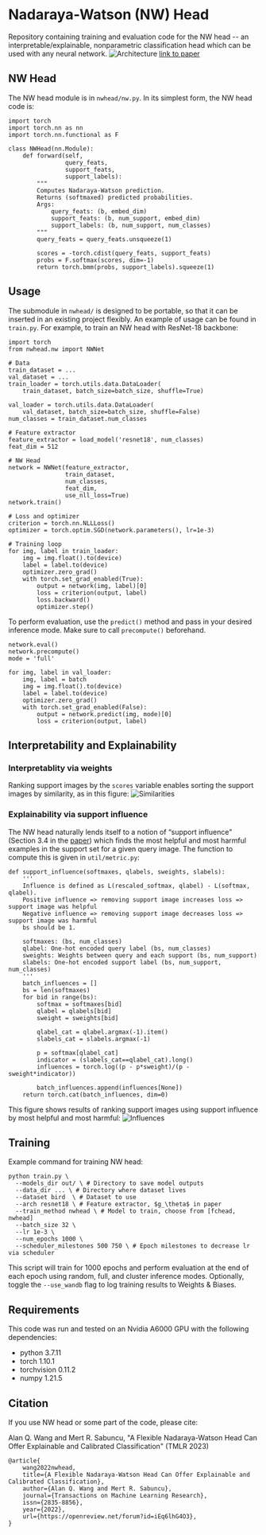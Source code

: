 # Nadaraya-Watson (NW) Head
Repository containing training and evaluation code for the NW head -- an interpretable/explainable, nonparametric classification head which can be used with any neural network.
![Architecture](figs/arch.png)
[link to paper](https://openreview.net/forum?id=iEq6lhG4O3)

## NW Head
The NW head module is in `nwhead/nw.py`.
In its simplest form, the NW head code is:
```
import torch
import torch.nn as nn
import torch.nn.functional as F

class NWHead(nn.Module):
    def forward(self,
                query_feats,
                support_feats,
                support_labels):
        """
        Computes Nadaraya-Watson prediction.
        Returns (softmaxed) predicted probabilities.
        Args:
            query_feats: (b, embed_dim)
            support_feats: (b, num_support, embed_dim)
            support_labels: (b, num_support, num_classes)
        """
        query_feats = query_feats.unsqueeze(1)

        scores = -torch.cdist(query_feats, support_feats)
        probs = F.softmax(scores, dim=-1)
        return torch.bmm(probs, support_labels).squeeze(1)
```

## Usage
The submodule in `nwhead/` is designed to be portable, so that it can be inserted in an existing project flexibly.
An example of usage can be found in `train.py`.
For example, to train an NW head with ResNet-18 backbone:

```
import torch
from nwhead.nw import NWNet

# Data
train_dataset = ...
val_dataset = ...
train_loader = torch.utils.data.DataLoader(
    train_dataset, batch_size=batch_size, shuffle=True)

val_loader = torch.utils.data.DataLoader(
    val_dataset, batch_size=batch_size, shuffle=False)
num_classes = train_dataset.num_classes

# Feature extractor
feature_extractor = load_model('resnet18', num_classes)
feat_dim = 512

# NW Head
network = NWNet(feature_extractor, 
                train_dataset,
                num_classes,
                feat_dim,
                use_nll_loss=True)
network.train()

# Loss and optimizer
criterion = torch.nn.NLLLoss()
optimizer = torch.optim.SGD(network.parameters(), lr=1e-3)

# Training loop
for img, label in train_loader:
    img = img.float().to(device)
    label = label.to(device)
    optimizer.zero_grad()
    with torch.set_grad_enabled(True):
        output = network(img, label)[0]
        loss = criterion(output, label)
        loss.backward()
        optimizer.step()

```
To perform evaluation, use the `predict()` method and pass in your desired inference mode.
Make sure to call `precompute()` beforehand.
```
network.eval()
network.precompute()
mode = 'full'

for img, label in val_loader:
    img, label = batch
    img = img.float().to(device)
    label = label.to(device)
    optimizer.zero_grad()
    with torch.set_grad_enabled(False):
        output = network.predict(img, mode)[0]
        loss = criterion(output, label)
```

## Interpretability and Explainability
### Interpretablity via weights
Ranking support images by the `scores` variable enables sorting the support images by similarity, as in this figure:
![Similarities](figs/weights.png)

### Explainability via support influence
The NW head naturally lends itself to a notion of “support influence" (Section 3.4 in the [paper](https://arxiv.org/pdf/2212.03411.pdf)) which finds the most helpful and most harmful examples in the support set for a given query image. The function to compute this is given in `util/metric.py`:
```
def support_influence(softmaxes, qlabels, sweights, slabels):
    '''
    Influence is defined as L(rescaled_softmax, qlabel) - L(softmax, qlabel).
    Positive influence => removing support image increases loss => support image was helpful
    Negative influence => removing support image decreases loss => support image was harmful
    bs should be 1.
    
    softmaxes: (bs, num_classes)
    qlabel: One-hot encoded query label (bs, num_classes)
    sweights: Weights between query and each support (bs, num_support)
    slabels: One-hot encoded support label (bs, num_support, num_classes)
    '''
    batch_influences = []
    bs = len(softmaxes)
    for bid in range(bs):
        softmax = softmaxes[bid]
        qlabel = qlabels[bid]
        sweight = sweights[bid]
        
        qlabel_cat = qlabel.argmax(-1).item()
        slabels_cat = slabels.argmax(-1)
        
        p = softmax[qlabel_cat]
        indicator = (slabels_cat==qlabel_cat).long()
        influences = torch.log((p - p*sweight)/(p - sweight*indicator))
    
        batch_influences.append(influences[None])
    return torch.cat(batch_influences, dim=0)
```

This figure shows results of ranking support images using support influence by most helpful and most harmful: 
![Influences](figs/influence.png)

## Training
Example command for training NW head:
```
python train.py \
  --models_dir out/ \ # Directory to save model outputs
  --data_dir ... \ # Directory where dataset lives
  --dataset bird  \ # Dataset to use
  --arch resnet18 \ # Feature extractor, $g_\theta$ in paper
  --train_method nwhead \ # Model to train, choose from [fchead, nwhead]
  --batch_size 32 \
  --lr 1e-3 \
  --num_epochs 1000 \
  --scheduler_milestones 500 750 \ # Epoch milestones to decrease lr via scheduler
```
This script will train for 1000 epochs and perform evaluation at the end of each epoch using random, full, and cluster inference modes.
Optionally, toggle the `--use_wandb` flag to log training results to Weights & Biases.

## Requirements
This code was run and tested on an Nvidia A6000 GPU with the following dependencies:
+ python 3.7.11
+ torch 1.10.1
+ torchvision 0.11.2
+ numpy 1.21.5

## Citation
If you use NW head or some part of the code, please cite:

Alan Q. Wang and Mert R. Sabuncu, "A Flexible Nadaraya-Watson Head Can Offer Explainable and Calibrated Classification" (TMLR 2023)
```
@article{
    wang2022nwhead,
    title={A Flexible Nadaraya-Watson Head Can Offer Explainable and Calibrated Classification},
    author={Alan Q. Wang and Mert R. Sabuncu},
    journal={Transactions on Machine Learning Research},
    issn={2835-8856},
    year={2022},
    url={https://openreview.net/forum?id=iEq6lhG4O3},
}
```
